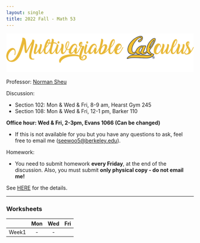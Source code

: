 ```yaml
---
layout: single
title: 2022 Fall - Math 53
---
```


![Multivatiable Calculus](./multcal.png)

Professor: [Norman Sheu](https://sites.google.com/view/normansheu/home?authuser=1)

Discussion:
* Section 102: Mon & Wed & Fri, 8-9 am, Hearst Gym 245
* Section 108: Mon & Wed & Fri, 12-1 pm, Barker 110

**Office hour: Wed & Fri, 2-3pm, Evans 1066 (Can be changed)**
* If this is not available for you but you have any  questions to ask, feel free to email me (seewoo5@berkeley.edu).

Homework: 
* You need to submit homework **every Friday**, at the end of the discussion. Also, you must submit **only physical copy - do not email me!**

See [HERE](https://sites.google.com/view/normansheu/teaching/math-53-fall-2022?authuser=1) for the details.

---

### Worksheets

| | Mon | Wed | Fri |
| --- | :---: | :---: | :---: |
| Week1 | - | - | |

